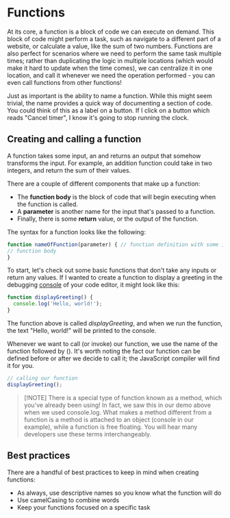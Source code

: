 # Functions

At its core, a function is a block of code we can execute on demand. This block of code might perform a task, such as navigate to a different part of a website, or calculate a value, like the sum of two numbers. Functions are also perfect for scenarios where we need to perform the same task multiple times; rather than duplicating the logic in multiple locations (which would make it hard to update when the time comes), we can centralize it in one location, and call it whenever we need the operation performed - you can even call functions from other functions!

Just as important is the ability to name a function. While this might seem trivial, the name provides a quick way of documenting a section of code. You could think of this as a label on a button. If I click on a button which reads "Cancel timer", I know it's going to stop running the clock.

## Creating and calling a function

A function takes some input, an and returns an output that somehow transforms the input. For example, an addition function could take in two integers, and return the sum of their values.

There are a couple of different components that make up a function:

* The **function body** is the block of code that will begin executing when the function is called.
* A **parameter** is another name for the input that's passed to a function.
* Finally, there is some **return** value, or the output of the function.

The syntax for a function looks like the following:

 ```javascript
 function nameOfFunction(parameter) { // function definition with some input
 // function body
}
 ```

To start, let's check out some basic functions that don't take any inputs or return any values. If I wanted to create a function to display a greeting in the debugging [console](https://developer.mozilla.org/en-US/docs/Web/API/console) of your code editor, it might look like this:

```javascript
function displayGreeting() {
  console.log('Hello, world!');
}
```

The function above is called *displayGreeting*, and when we run the function, the text "Hello, world!" will be printed to the console.

Whenever we want to call (or invoke) our function, we use the name of the function followed by (). It's worth noting the fact our function can be defined before or after we decide to call it; the JavaScript compiler will find it for you.

```javascript
// calling our function
displayGreeting();
```

> [!NOTE] There is a special type of function known as a method, which you've already been using! In fact, we saw this in our demo above when we used console.log. What makes a method different from a function is a method is attached to an object (console in our example), while a function is free floating. You will hear many developers use these terms interchangeably.

## Best practices

There are a handful of best practices to keep in mind when creating functions:

* As always, use descriptive names so you know what the function will do
* Use camelCasing to combine words
* Keep your functions focused on a specific task